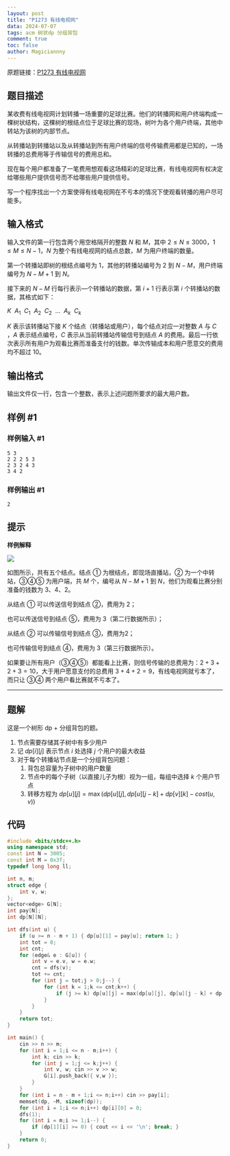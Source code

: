 ```yaml
---
layout: post
title: "P1273 有线电视网"
data: 2024-07-07
tags: acm 树状dp 分组背包
comment: true
toc: false
author: Magiciannny
---
```



原题链接：[P1273 有线电视网](https://www.luogu.com.cn/problem/P1273) 

## 题目描述

某收费有线电视网计划转播一场重要的足球比赛。他们的转播网和用户终端构成一棵树状结构，这棵树的根结点位于足球比赛的现场，树叶为各个用户终端，其他中转站为该树的内部节点。

从转播站到转播站以及从转播站到所有用户终端的信号传输费用都是已知的，一场转播的总费用等于传输信号的费用总和。

现在每个用户都准备了一笔费用想观看这场精彩的足球比赛，有线电视网有权决定给哪些用户提供信号而不给哪些用户提供信号。

写一个程序找出一个方案使得有线电视网在不亏本的情况下使观看转播的用户尽可能多。

## 输入格式

输入文件的第一行包含两个用空格隔开的整数 $N$ 和 $M$，其中 $2 \le N \le 3000$，$1 \le M \le N-1$，$N$ 为整个有线电视网的结点总数，$M$ 为用户终端的数量。

第一个转播站即树的根结点编号为 $1$，其他的转播站编号为 $2$ 到 $N-M$，用户终端编号为 $N-M+1$ 到 $N$。

接下来的 $N-M$ 行每行表示—个转播站的数据，第 $i+1$ 行表示第 $i$ 个转播站的数据，其格式如下：

$K \ \ A_1 \ \ C_1 \ \ A_2 \ \ C_2 \ \ \ldots \ \ A_k \ \ C_k$

$K$ 表示该转播站下接 $K$ 个结点（转播站或用户），每个结点对应一对整数 $A$ 与 $C$ ，$A$ 表示结点编号，$C$ 表示从当前转播站传输信号到结点 $A$ 的费用。最后一行依次表示所有用户为观看比赛而准备支付的钱数。单次传输成本和用户愿意交的费用均不超过 10。

## 输出格式

输出文件仅一行，包含一个整数，表示上述问题所要求的最大用户数。

## 样例 #1

### 样例输入 #1

```
5 3
2 2 2 5 3
2 3 2 4 3
3 4 2
```

### 样例输出 #1

```
2
```

## 提示

**样例解释**

![](https://cdn.luogu.com.cn/upload/image_hosting/7yj4u55m.png)

如图所示，共有五个结点。结点 ① 为根结点，即现场直播站，② 为一个中转站，③④⑤ 为用户端，共 $M$ 个，编号从 $N-M+1$ 到 $N$，他们为观看比赛分别准备的钱数为 $3$、$4$、$2$。

从结点 ① 可以传送信号到结点 ②，费用为 $2$；

也可以传送信号到结点 ⑤，费用为 $3$（第二行数据所示）；

从结点 ② 可以传输信号到结点 ③，费用为$2$；

也可传输信号到结点 ④，费用为 $3$（第三行数据所示）。

如果要让所有用户（③④⑤）都能看上比赛，则信号传输的总费用为：$2+3+2+3=10$，大于用户愿意支付的总费用 $3+4+2=9$，有线电视网就亏本了，而只让 ③④ 两个用户看比赛就不亏本了。

---

## 题解

这是一个树形 dp + 分组背包的题。

1. 节点需要存储其子树中有多少用户
2. 记 $dp[i][j]$ 表示节点 $i$ 处选择 $j$ 个用户的最大收益
3. 对于每个转播站节点是一个分组背包问题：
    1. 背包总容量为子树中的用户数量
    2. 节点中的每个子树（以直接儿子为根）视为一组，每组中选择 $k$ 个用户节点
    3. 转移方程为 $dp[u][j]=\max(dp[u][j], dp[u][j-k]+dp[v][k]-cost(u,v))$ 

## 代码

```c++
#include <bits/stdc++.h>
using namespace std;
const int N = 3005;
const int M = 0x3f;
typedef long long ll;

int n, m; 
struct edge {
    int v, w;
};
vector<edge> G[N];
int pay[N];
int dp[N][N];

int dfs(int u) {
    if (u >= n - m + 1) { dp[u][1] = pay[u]; return 1; }
    int tot = 0;
    int cnt;
    for (edge& e : G[u]) {
        int v = e.v, w = e.w;
        cnt = dfs(v);
        tot += cnt;
        for (int j = tot;j > 0;j--) {
            for (int k = 1;k <= cnt;k++) {
                if (j >= k) dp[u][j] = max(dp[u][j], dp[u][j - k] + dp[v][k] - w);
            }
        }
    }
    return tot;
}

int main() {
    cin >> n >> m;
    for (int i = 1;i <= n - m;i++) {
        int k; cin >> k;
        for (int j = 1;j <= k;j++) {
            int v, w; cin >> v >> w;
            G[i].push_back({ v,w });
        }
    }
    for (int i = n - m + 1;i <= n;i++) cin >> pay[i];
    memset(dp, ~M, sizeof(dp));
    for (int i = 1;i <= n;i++) dp[i][0] = 0;
    dfs(1);
    for (int i = m;i >= 1;i--) {
        if (dp[1][i] >= 0) { cout << i << '\n'; break; }
    }
    return 0;
}
```

